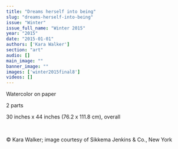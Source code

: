 ```yaml
---
title: "Dreams herself into being"
slug: "dreams-herself-into-being"
issue: "Winter"
issue_full_name: "Winter 2015"
year: "2015"
date: "2015-01-01"
authors: ['Kara Walker']
section: "art"
audio: []
main_image: ""
banner_image: ""
images: ['winter2015final8']
videos: []
---
```

  
Watercolor on paper  
  
2 parts  
  
30 inches x 44 inches (76.2 x 111.8 cm), overall

  

   
© Kara Walker; image courtesy of Sikkema Jenkins & Co., New York

  

